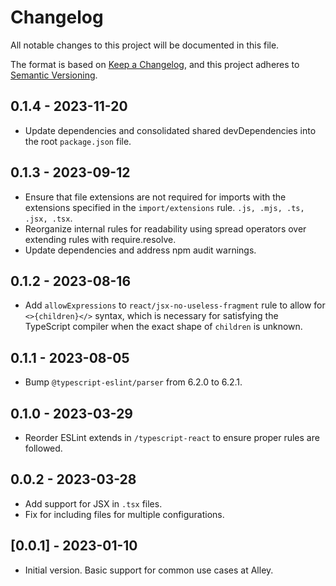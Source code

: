 # Changelog

All notable changes to this project will be documented in this file.

The format is based on [Keep a Changelog](https://keepachangelog.com/en/1.0.0/),
and this project adheres to [Semantic Versioning](https://semver.org/spec/v2.0.0.html).

## 0.1.4 - 2023-11-20

- Update dependencies and consolidated shared devDependencies into the root `package.json` file.

## 0.1.3 - 2023-09-12

- Ensure that file extensions are not required for imports with the extensions specified in the `import/extensions` rule. `.js, .mjs, .ts, .jsx, .tsx`.
- Reorganize internal rules for readability using spread operators over extending rules with require.resolve.
- Update dependencies and address npm audit warnings.

## 0.1.2 - 2023-08-16

- Add `allowExpressions` to `react/jsx-no-useless-fragment` rule to allow for `<>{children}</>` syntax, which is
  necessary for satisfying the TypeScript compiler when the exact shape of `children` is unknown.

## 0.1.1 - 2023-08-05

- Bump `@typescript-eslint/parser` from 6.2.0 to 6.2.1.

## 0.1.0 - 2023-03-29

- Reorder ESLint extends in `/typescript-react` to ensure proper rules are followed.

## 0.0.2 - 2023-03-28

- Add support for JSX in `.tsx` files.
- Fix for including files for multiple configurations.

## [0.0.1] - 2023-01-10

- Initial version. Basic support for common use cases at Alley.
